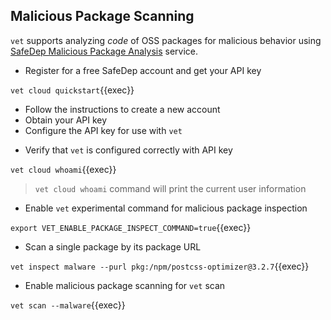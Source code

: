 ## Malicious Package Scanning

`vet` supports analyzing *code* of OSS packages for malicious behavior using
[SafeDep Malicious Package Analysis](https://docs.safedep.io/cloud/malware-analysis) service.

* Register for a free SafeDep account and get your API key

`vet cloud quickstart`{{exec}}

- Follow the instructions to create a new account
- Obtain your API key
- Configure the API key for use with `vet`

* Verify that `vet` is configured correctly with API key

`vet cloud whoami`{{exec}}

> `vet cloud whoami` command will print the current user information

* Enable `vet` experimental command for malicious package inspection

`export VET_ENABLE_PACKAGE_INSPECT_COMMAND=true`{{exec}}

* Scan a single package by its package URL

`vet inspect malware --purl pkg:/npm/postcss-optimizer@3.2.7`{{exec}}

* Enable malicious package scanning for `vet` scan

`vet scan --malware`{{exec}}
